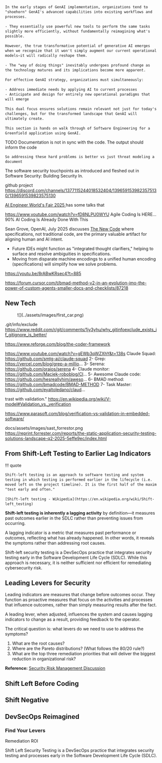     In the early stages of GenAI implementation, organizations tend to "shoehorn" GenAI's advanced capabilities into existing workflows and processes. 
    
    - They essentially use powerful new tools to perform the same tasks slightly more efficiently, without fundamentally reimagining what's possible.

    However, the true transformative potential of generative AI emerges when we recognize that it won't simply augment our current operational models—it will radically reshape them. 

    - The "way of doing things" inevitably undergoes profound change as the technology matures and its implications become more apparent.

    For effective GenAI strategy, organizations must simultaneously:

    - Address immediate needs by applying AI to current processes
    - Anticipate and design for entirely new operational paradigms that will emerge
    
    This dual focus ensures solutions remain relevant not just for today's challenges, but for the transformed landscape that GenAI will ultimately create.

    This section is hands on walk through of Software Engineering for a Greenfield application using GenAI.

TODO
    Documentation is not in sync with the code.
    The output should inform the code

    So addressing these hard problems is better vs just threat modeling a document

The software security touchpoints as introduced and fleshed out in Software
Security: Building Security In.

github project https://discord.com/channels/1377115244018532404/1396591539823575130/1396591539823575130

[AI Engineer World's Fair 2025 ](https://www.youtube.com/playlist?list=PLcfpQ4tk2k0W3ORTR-Cr4Ppw6UrN8kfMh) has some talks that 

https://www.youtube.com/watch?v=fD8NLPU0WYU  Agile Coding Is HERE… 90% AI Coding Is Already Done With This

 Sean Grove, OpenAI, July 2025 discuuses [The New Code](https://youtu.be/8rABwKRsec4?si=bVyUlwN6XsRnvzkp) where specifications, not traditional code, are the primary valuable artifact for aligning human and AI intent.
 - Future IDEs might function as "integrated thought clarifiers," helping to surface and resolve ambiguities in specifications.
 - Moving from disparate machine encodings to a unified human encoding (specifications) will simplify how we solve problems.

https://youtu.be/8rABwKRsec4?t=885

https://forum.cursor.com/t/bmad-method-v2-in-an-evolution-imo-the-power-of-custom-agents-smaller-docs-and-checklists/87218

## New Tech

<figure markdown>
![](../assets/images/first_car.png)

</figure>


.git/info/exclude
https://www.reddit.com/r/git/comments/1jy3yhu/why_gitinfoexclude_exists_if_gitignore_is_better/

https://www.reforge.com/blog/the-coder-framework

https://www.youtube.com/watch?v=gEWb3qWZXhY&t=138s
Claude Squad: https://github.com/smtg-ai/claude-squad
2- Grep: https://vercel.com/blog/grep-a-millio...
3- Serena: https://github.com/oraios/serena
4- Claude monitor: https://github.com/Maciek-roboblog/Cl...
5- Awesome Claude code: https://github.com/hesreallyhim/aweso...
6- BMAD method: https://github.com/bmadcode/BMAD-METHOD
7- Task Master: https://github.com/eyaltoledano/claud...


trast with validation."
https://en.wikipedia.org/wiki/V-model#Validation_vs._verification

https://www.parasoft.com/blog/verification-vs-validation-in-embedded-software/

docs/assets/images/sast_forrestor.png
https://reprint.forrester.com/reports/the-static-application-security-testing-solutions-landscape-q2-2025-5effe9ec/index.html

## From Shift-Left Testing to Earlier Lag Indicators

!!! quote

    Shift-left testing is an approach to software testing and system testing in which testing is performed earlier in the lifecycle (i.e. moved left on the project timeline). It is the first half of the maxim "test early and often."

    [Shift-left testing - Wikipedia](https://en.wikipedia.org/wiki/Shift-left_testing)

**Shift-left testing is inherently a lagging activity** by definition—it measures past outcomes earlier in the SDLC rather than preventing issues from occurring.

A lagging indicator is a metric that measures past performance or outcomes, reflecting what has already happened. In other words, it reveals the symptoms rather than addressing root causes.

Shift-left security testing is a DevSecOps practice that integrates security testing early in the Software Development Life Cycle (SDLC). While this approach is necessary, it is neither sufficient nor efficient for remediating cybersecurity risk.

## Leading Levers for Security

Leading indicators are measures that change before outcomes occur. They function as proactive measures that focus on the activities and processes that influence outcomes, rather than simply measuring results after the fact.

A leading lever, when adjusted, influences the system and causes lagging indicators to change as a result, providing feedback to the operator.

The critical question is: what levers do we need to use to address the symptoms?

1. What are the root causes?
2. Where are the Pareto distributions? (What follows the 80/20 rule?)
3. What are the top three remediation priorities that will deliver the biggest reduction in organizational risk?

**Reference:** [Security Risk Management Discussion](https://youtu.be/oMZN810xfck?t=897)
## Shift Left Before Coding



## Shift Negative

## DevSecOps Reimagined


### Find Your Levers

Remediation ROI 


Shift Left Security Testing is a DevSecOps practice that integrates security testing and processes early in the Software Development Life Cycle (SDLC). 
